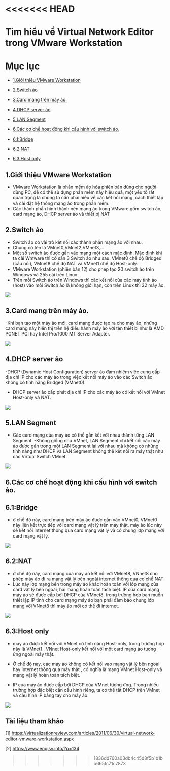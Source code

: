 <<<<<<< HEAD
﻿
=======

# **Tìm hiểu về Virtual Network Editor trong VMware Workstation**

# Mục lục

- [1.Giới thiệu VMware Workstation ](#1)

- [2.Switch ảo](#2)

- [3.Card mang trên máy ảo.](#3)

- [4.DHCP server ảo](#4)

- [5.LAN Segment](#5)

- [6.Các cơ chế hoạt động khi cấu hình với switch ảo.](#6)

- [6.1:Bridge](#6.1)

- [6.2:NAT](#6.2)

- [6.3:Host only](#6.3)

 <a name="1"><a>
 ## 1.Giới thiệu VMware Workstation
 
 - VMware Workstation là phần mềm ảo hóa phiên bản dùng cho người dùng PC, để có thể sử dụng phần mềm này  hiệu quả, một yếu tố rất quan     trọng là chúng ta cần phải hiểu về các kết nối mạng, cách thiết lập và cài đặt hệ thống mạng ảo trong phần mềm. 
 - Các thành phần hình thành nên mạng ảo trong VMware gồm switch ảo, card mạng ảo, DHCP server ảo và thiết bị NAT
 
  <a name="2"><a>
 ## 2.Switch ảo
 
 - Switch ảo có vài trò kết nối các thành phần mạng ảo với nhau.
 - Chúng có tên là VMnet0,VMnet2,VMnet3,....
 - Một số switch ảo được gắn vào mạng một cách mặc định. Mặc định khi ta cài Wmware thì có sẵn 3 Switch ảo như sau: VMnet0 chế độ Bridged (cầu nối), VMnet8 chế độ NAT và VMnet1 chế độ Host-only.
 - VMware Workstation (phiên bản 12) cho phép tạo 20 switch ảo trên Windows và 255 cái trên Linux.
 - Trên mỗi Switch ảo trên Windows thì các kết nối của các máy tính ảo (host) vào mỗi Switch ảo là không giới hạn, còn trên Linux thì 32      máy ảo.
 
 ![](https://www.engisv.info/wp-content/uploads/2013/08/dhcp.png)

 <a name="3"><a>
 ## 3.Card mang trên máy ảo.
 
 -Khi bạn tạo một máy ảo mới, card mạng được tạo ra cho máy ảo, những card mạng này hiển thị trên hệ điều hành máy ảo với tên thiết bị như là AMD PCNET PCI hay Intel Pro/1000 MT Server Adapter. 
 
 ![](../image/i2.png)
 
  <a name="4"><a>
 ## 4.DHCP server ảo
 
 -DHCP (Dynamic Host Configuration) server ảo đảm nhiệm việc cung cấp địa chỉ IP cho các máy ảo trong việc kết nối máy ảo vào các Switch   ảo không có tính năng Bridged (VMnet0). 
 - DHCP  server ảo cấp phát địa chỉ IP cho các máy ảo có kết nối với VMnet Host-only và NAT.
 
 ![](https://public.bn.files.1drv.com/y4peG36U7NACYoQN4xNa8kzMrs8IddLfNfvz2UdSTJHHBVKTU6BKRxxPVSnC7Cnt7UDzHkpZl9UvMhrWB8MaIHD6TBOg8RN2pLx4VHjEWiBB5Ded_l0xtyg8fS79vVg2zNvM0ANMy-VYTPy3ZiWx1c_52xtzenIt-8Jo2eg2vG0wIkfsj028wsldL02rRoEvXBT/dhcp.png?psid=1&rdrts=245380895)

 <a name="5"><a>
 ## 5.LAN Segment
 - Các card mạng của máy ảo có thể gắn kết với nhau thành từng LAN Segment.
 -Không giống như VMnet, LAN Segment chỉ kết nối các máy ảo được gán trong một LAN Segment lại với nhau mà không có những tính năng như   DHCP và LAN Segment không thể kết nối ra máy thật như các Virtual Switch VMnet.
 
 ![](../image/lag/png)
 
  <a name="6"><a>
 ## 6.Các cơ chế hoạt động khi cấu hình với switch ảo.
 
  <a name="6.1"><a>
 ## 6.1:Bridge
 - ở chế độ này, card mạng trên máy ảo được gắn vào VMnet0, VMnet0 này liên kết trực tiếp với card mạng vật lý trên máy thật, máy ảo lúc này sẽ kết nối internet thông qua  card mạng vật lý và có chung lớp mạng với card mạng vật lý.
 
 ![](https://public.bn.files.1drv.com/y4pmQpFGGVCkpAgVP5xikkW15KWQpyONPf7l0O_itJWG4UbMKa18Nw9xRNfTnMn2XcSremXKZrfeXBtheLOFqEF31S94Dsq5EqGm_2kPGu5b76_-znzI3zx4xOTbmDK13ZNX9Lt32UUCGy7rAGnPN4ps5Hm-lbnrjXpdxnIS-Oxh2a2Ytu646yWmOApe3qHMUgI/briged.png?psid=1&rdrts=245380896)
 
  <a name="6.2"><a>
 ## 6.2:NAT
 
 - ở chế độ này, card mạng của máy ảo kết nối với VMnet8, VNnet8 cho phép máy ảo đi ra mạng vật lý bên ngoài internet thông qua cơ chế NAT
 - Lúc này lớp mạng bên trong máy ảo khác hoàn toàn với lớp mạng của card vật lý bên ngoài, hai mạng hoàn toàn tách biệt. IP của card mạng máy ảo sẽ được cấp bởi DHCP của VMnet8, trong trường hợp bạn muốn thiết lập IP tĩnh cho card mạng máy ảo bạn phải đảm bảo chung lớp mạng với VNnet8 thì máy ảo mới có thể đi internet.
 
  ![](https://public.bn.files.1drv.com/y4pYQJTxUDoHmUtDcRmE7WeQn95T_bhmWOwLBqM0BnTl8pqXumWY-xdWYptS0oyH7hi3V7AnuXUkKgAOicKdckGJjpc788DqRG5o8AlbyT2uPPXCF2asVSaknUQZLuj0xbEH1v31DI10r8ILkwWzKSvro5w_KKktEZVKg-bBNx9OJbF6sZjx3wS2n6IeU5AL31L/NAT.png?psid=1&rdrts=245380896)
  
  ## 6.3:Host only
  
  - máy ảo được kết nối với VMnet có tính năng Host-only, trong trường hợp này là VMnet1 . VNnet Host-only kết nối với  một card mạng ảo tương ứng ngoài máy thật. 
  
  - Ở chế độ này,  các máy ảo không có kết nối vào mạng vật lý bên ngoài hay internet thông qua máy thật , có nghĩa là mạng VMnet Host-only và mạng vật lý hoàn toàn tách biệt.
  - IP của máy ảo được cấp bởi DHCP của VMnet tương ứng. Trong nhiều trường hợp đặc biệt cần cấu hình riêng, ta có thể tắt DHCP trên VMnet và cấu hình IP bằng tay cho máy ảo.
  
  ![](https://public.bn.files.1drv.com/y4pARrdVqArJcswexFFTZnagid4g92WJjM5y3pMFc75l6xiz9A90y68P_WE7txbcy1p759lMgCiEGqEy-Cwvg9b3YBjuFqQQ2p9ZbUc_3_05g_VoiDnlZNPzaqsgkkkIqRPMblDsO5q7z6pniJ3La9DJTvZNqBlb7AtSNnatBRLnO4_5citGM9vLn9im5-30aHd/host-only.png?psid=1&rdrts=245380896)
 
 
 
 
 
 
 
 


## Tài liệu tham khảo

[1] https://virtualizationreview.com/articles/2011/06/30/virtual-network-editor-vmware-workstation.aspx

[2] https://www.engisv.info/?p=134







>>>>>>> 1836dd760a03db4c45d8f5b1b1bb665fc71c7873
